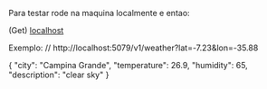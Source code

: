 Para testar rode na maquina localmente e entao:

(Get) [localhost](http://localhost:5079/v1/weather?lat=SUALATITUDE&lon=SUALONGITUDE)

Exemplo:
// http://localhost:5079/v1/weather?lat=-7.23&lon=-35.88

{
  "city": "Campina Grande",
  "temperature": 26.9,
  "humidity": 65,
  "description": "clear sky"
}
